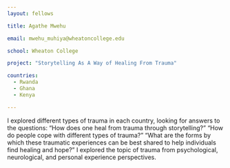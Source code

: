 ```yaml
---
layout: fellows

title: Agathe Mwehu

email: mwehu_muhiya@wheatoncollege.edu

school: Wheaton College

project: "Storytelling As A Way of Healing From Trauma"

countries:
  - Rwanda
  - Ghana
  - Kenya

---
```


I explored different types of trauma in each country, looking for answers to the questions: “How does one heal from trauma through storytelling?” “How do people cope with different types of trauma?” “What are the forms by which these traumatic experiences can be best shared to help individuals find healing and hope?” I explored the topic of trauma from psychological, neurological, and personal experience perspectives.
